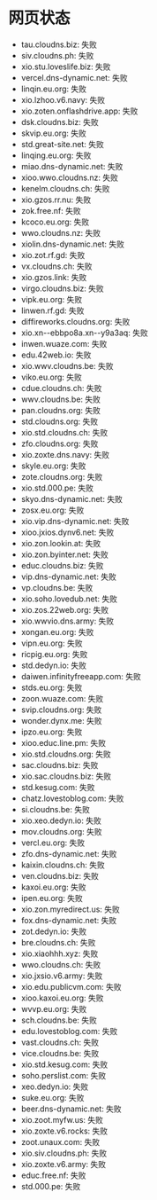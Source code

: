 # 网页状态
- tau.cloudns.biz: 失败
- siv.cloudns.ph: 失败
- xio.stu.loveslife.biz: 失败
- vercel.dns-dynamic.net: 失败
- linqin.eu.org: 失败
- xio.lzhoo.v6.navy: 失败
- xio.zoten.onflashdrive.app: 失败
- dsk.cloudns.biz: 失败
- skvip.eu.org: 失败
- std.great-site.net: 失败
- linqing.eu.org: 失败
- miao.dns-dynamic.net: 失败
- xioo.wwo.cloudns.nz: 失败
- kenelm.cloudns.ch: 失败
- xio.gzos.rr.nu: 失败
- zok.free.nf: 失败
- kcoco.eu.org: 失败
- wwo.cloudns.nz: 失败
- xiolin.dns-dynamic.net: 失败
- xio.zot.rf.gd: 失败
- vx.cloudns.ch: 失败
- xio.gzos.link: 失败
- virgo.cloudns.biz: 失败
- vipk.eu.org: 失败
- linwen.rf.gd: 失败
- diffireworks.cloudns.org: 失败
- xio.xn--ebbpo8a.xn--y9a3aq: 失败
- inwen.wuaze.com: 失败
- edu.42web.io: 失败
- xio.wwv.cloudns.be: 失败
- viko.eu.org: 失败
- cdue.cloudns.ch: 失败
- wwv.cloudns.be: 失败
- pan.cloudns.org: 失败
- std.cloudns.org: 失败
- xio.std.cloudns.ch: 失败
- zfo.cloudns.org: 失败
- xio.zoxte.dns.navy: 失败
- skyle.eu.org: 失败
- zote.cloudns.org: 失败
- xio.std.000.pe: 失败
- skyo.dns-dynamic.net: 失败
- zosx.eu.org: 失败
- xio.vip.dns-dynamic.net: 失败
- xioo.jxios.dynv6.net: 失败
- xio.zon.lookin.at: 失败
- xio.zon.byinter.net: 失败
- educ.cloudns.biz: 失败
- vip.dns-dynamic.net: 失败
- vp.cloudns.be: 失败
- xio.soho.lovedub.net: 失败
- xio.zos.22web.org: 失败
- xio.wwvio.dns.army: 失败
- xongan.eu.org: 失败
- vipn.eu.org: 失败
- ricpig.eu.org: 失败
- std.dedyn.io: 失败
- daiwen.infinityfreeapp.com: 失败
- stds.eu.org: 失败
- zoon.wuaze.com: 失败
- svip.cloudns.org: 失败
- wonder.dynx.me: 失败
- ipzo.eu.org: 失败
- xioo.educ.line.pm: 失败
- xio.std.cloudns.org: 失败
- sac.cloudns.biz: 失败
- xio.sac.cloudns.biz: 失败
- std.kesug.com: 失败
- chatz.lovestoblog.com: 失败
- si.cloudns.be: 失败
- xio.xeo.dedyn.io: 失败
- mov.cloudns.org: 失败
- vercl.eu.org: 失败
- zfo.dns-dynamic.net: 失败
- kaixin.cloudns.ch: 失败
- ven.cloudns.biz: 失败
- kaxoi.eu.org: 失败
- ipen.eu.org: 失败
- xio.zon.myredirect.us: 失败
- fox.dns-dynamic.net: 失败
- zot.dedyn.io: 失败
- bre.cloudns.ch: 失败
- xio.xiaohhh.xyz: 失败
- wwo.cloudns.ch: 失败
- xio.jxsio.v6.army: 失败
- xio.edu.publicvm.com: 失败
- xioo.kaxoi.eu.org: 失败
- wvvp.eu.org: 失败
- sch.cloudns.be: 失败
- edu.lovestoblog.com: 失败
- vast.cloudns.ch: 失败
- vice.cloudns.be: 失败
- xio.std.kesug.com: 失败
- soho.perslist.com: 失败
- xeo.dedyn.io: 失败
- suke.eu.org: 失败
- beer.dns-dynamic.net: 失败
- xio.zoot.myfw.us: 失败
- xio.zoxte.v6.rocks: 失败
- zoot.unaux.com: 失败
- xio.siv.cloudns.ph: 失败
- xio.zoxte.v6.army: 失败
- educ.free.nf: 失败
- std.000.pe: 失败
